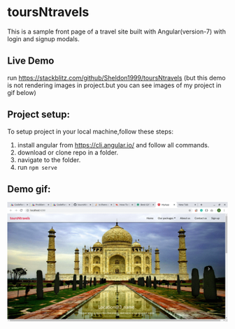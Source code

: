 # toursNtravels

This is a sample front page of a travel site built with Angular(version-7) with login and signup modals.

## Live Demo

run https://stackblitz.com/github/Sheldon1999/toursNtravels 
(but this demo is not rendering images in project.but you can see images of my project in gif below)

## Project setup:

To setup project in your local machine,follow these steps:

1. install angular from https://cli.angular.io/ and follow all commands.
2. download or clone repo in a folder.
3. navigate to the folder.
4. run ```npm serve```


## Demo gif:

![Demo gif](https://github.com/Sheldon1999/toursNtravels/blob/master/src/assets/linux.gif)

